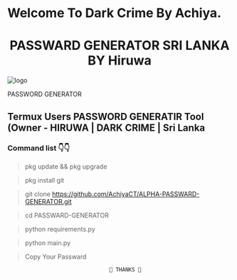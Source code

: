 #                         Welcome To Dark Crime By Achiya.

<h1 align="center"><b>PASSWARD GENERATOR SRI LANKA BY Hiruwa </b></h1>

![logo](https://telegra.ph/file/34f853abffa24ab51290d.jpg)

<p>PASSWORD GENERATOR</p>

## Termux Users PASSWORD GENERATIR Tool (Owner - HIRUWA | DARK CRIME | Sri Lanka

### Command list 👇👇

>pkg update && pkg upgrade

>pkg install git

>git clone https://github.com/AchiyaCT/ALPHA-PASSWARD-GENERATOR.git

>cd PASSWARD-GENERATOR

>python requirements.py

>python main.py

>Copy Your Passward


                                    💢 THANKS 💢
